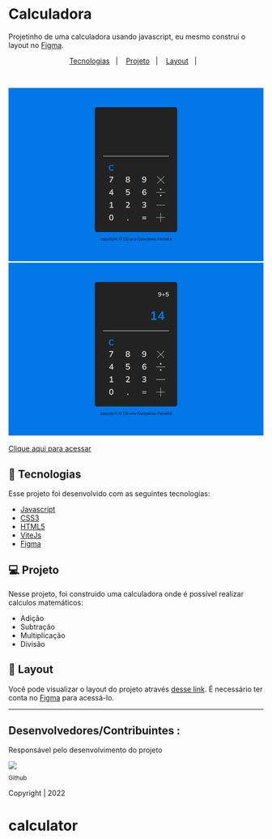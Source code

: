 # Calculadora

Projetinho de uma calculadora usando javascript, eu mesmo construi o layout no [Figma](https://www.figma.com).

<p align="center">
  <a href="#-tecnologias">Tecnologias</a>&nbsp;&nbsp;&nbsp;|&nbsp;&nbsp;&nbsp;
  <a href="#-projeto">Projeto</a>&nbsp;&nbsp;&nbsp;|&nbsp;&nbsp;&nbsp;
  <a href="#-layout">Layout</a>&nbsp;&nbsp;&nbsp;|&nbsp;&nbsp;&nbsp;
</p>

<br>

![preview](./.github/preview2.png)
![preview](./.github/preview1.png)

[Clique aqui para acessar](https://brunogoncalvesferreira.github.io/calculator/)

## 🚀 Tecnologias

Esse projeto foi desenvolvido com as seguintes tecnologias:

- [Javascript](https://developer.mozilla.org/pt-BR/docs/Web/JavaScript)
- [CSS3](https://developer.mozilla.org/pt-BR/docs/Web/CSS)
- [HTML5](https://developer.mozilla.org/pt-BR/docs/Web/HTML)
- [ViteJs](https://vitejs.dev/)
- [Figma](https://www.figma.com)

## 💻 Projeto

Nesse projeto, foi construido uma calculadora onde é possível realizar calculos matemáticos:

- Adição
- Subtração
- Multiplicação
- Divisão

## 🔖 Layout

Você pode visualizar o layout do projeto através [desse link](https://www.figma.com/file/Q6ByOIaQ9dM7FeT9cB8LdZ/Untitled?node-id=0%3A1). É necessário ter conta no [Figma](https://figma.com) para acessá-lo.

---

## Desenvolvedores/Contribuintes :

Responsável pelo desenvolvimento do projeto

[<img src="https://github.com/brunogoncalvesferreira.png" width=90><br><sub>Github</sub>](https://github.com/brunogoncalvesferreira)

Copyright | 2022

# calculator
